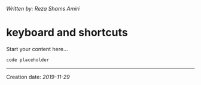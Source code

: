 _Written by: Reza Shams Amiri_
# keyboard and shortcuts

Start your content here...

``` sh
code placeholder
```

* * *
Creation date: _2019-11-29_
